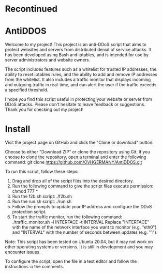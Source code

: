 # Recontinued

# AntiDDOS
Welcome to my project! This project is an anti-DDoS script that aims to protect websites and servers from distributed denial of service attacks. It has been developed using Bash and iptables, and is intended for use by server administrators and website owners.

The script includes features such as a whitelist for trusted IP addresses, the ability to reset iptables rules, and the ability to add and remove IP addresses from the whitelist. It also includes a traffic monitor that displays incoming and outgoing traffic in real-time, and can alert the user if the traffic exceeds a specified threshold.

I hope you find this script useful in protecting your website or server from DDoS attacks. Please don't hesitate to leave feedback or suggestions. Thank you for checking out my project!

# Install

Visit the project page on GitHub and click the "Clone or download" button.

Choose to either "Download ZIP" or clone the repository using Git. If you choose to clone the repository, open a terminal and enter the following command: git clone https://github.com/OVHGERMANY/AntiDDOS.git

To run this script, follow these steps:

1. Drag and drop all of the script files into the desired directory.
2. Run the following command to give the script files execute permission:
   chmod 777 *
3. Run the f2b.sh script:
   ./f2b.sh
4. Run the run.sh script:
   ./run.sh
5. Follow the prompts to update your IP address and configure the DDoS protection script.
6. To start the traffic monitor, run the following command:
   ./traffic_monitor.sh -i INTERFACE -t INTERVAL
   Replace "INTERFACE" with the name of the network interface you want to monitor (e.g. "eth0") and "INTERVAL" with the number of seconds between updates (e.g. "1").

Note: This script has been tested on Ubuntu 20.04, but it may not work on other operating systems or versions. It is still in development and you may encounter issues.

To configure the script, open the file in a text editor and follow the instructions in the comments.
